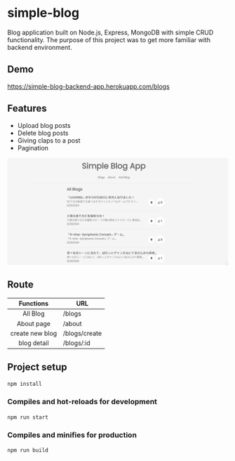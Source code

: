 # simple-blog
Blog application built on Node.js, Express, MongoDB with simple CRUD functionality. 
The purpose of this project was to get more familiar with backend environment.

## Demo
https://simple-blog-backend-app.herokuapp.com/blogs

## Features
- Upload blog posts
- Delete blog posts
- Giving claps to a post
- Pagination

![image](https://github.com/kelvinho1020/simple-blog/blob/master/simple%20Blog.gif)

## Route
| Functions              | URL                         |
| :--------------------: | --------------------------- |
| All Blog | /blogs |
| About page | /about |
| create new blog | /blogs/create |
| blog detail | /blogs/:id |

## Project setup
```
npm install
```

### Compiles and hot-reloads for development
```
npm run start
```

### Compiles and minifies for production
```
npm run build
```
